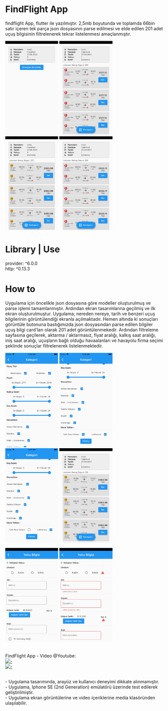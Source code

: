 # FindFlight App

findflight App, flutter ile yazılmıştır. 2,5mb boyutunda ve toplamda 66bin satır içeren tek parça json dosyasının parse edilmesi ve elde edilen 201 adet uçuş bilgisinin filtrelenerek tekrar listelenmesi amaçlanmıştır.

<img src="media/1.png" alt="drawing" height="300"/> <img src="media/2.png" alt="drawing" height="300"/> <img src="media/3.png" alt="drawing" height="300"/> <img src="media/4.png" alt="drawing" height="300"/>

# Library | Use
provider: ^6.0.0
<br />http: ^0.13.3

# How to
Uygulama için öncelikle json dosyasına göre modeller oluşturulmuş ve parse işlemi tamamlanmıştır.
Ardından ekran tasarımlarına geçilmiş ve ilk ekran oluşturulmuştur. Uygulama; nereden nereye, tarih ve benzeri uçuş bilgilerinin görüntülendiği ekranla açılmaktadır. Hemen altında ki sonuçları görüntüle butonuna bastığımızda json dosyasından parse edilen bilgiler uçuş bilgi card'ları olarak 201 adet görüntülenmekedir. 
Ardından filtreleme sayfasına geçilerek, aktarma / aktarmasız, fiyat aralığı, kalkış saat aralığı, iniş saat aralığı, uçuşların bağlı olduğu havaalanları ve havayolu firma seçimi şeklinde sonuçlar filtrelenerek listelenmektedir.

<img src="media/5.png" alt="drawing" height="300"/> <img src="media/6.png" alt="drawing" height="300"/> <img src="media/7.png" alt="drawing" height="300"/> <img src="media/8.png" alt="drawing" height="300"/>

<img src="media/9.png" alt="drawing" height="300"/> <img src="media/10.png" alt="drawing" height="300"/>

<br /> FindFlight App - Video @Youtube: 
<br />[![-](http://img.youtube.com/vi/LED03IRaDTk/0.jpg)](http://www.youtube.com/watch?v=LED03IRaDTk "FindFlight App - Ödev")
<br />[![-](https://img.youtu.be/vi/WxzZP7Klcrw/0.jpg)](https://youtu.be/WxzZP7Klcrw "FindFlight App - Validasyon")


<br />- Uygulama tasarımında, arayüz ve kullanıcı deneyimi dikkate alınmamıştır. 
<br />- Uygulama, Iphone SE (2nd Generation) emülatörü üzerinde test edilerek geliştirilmiştir.
<br />- Uygulama ekran görüntülerine ve video içeriklerine media klasöründen ulaşılabilir.
